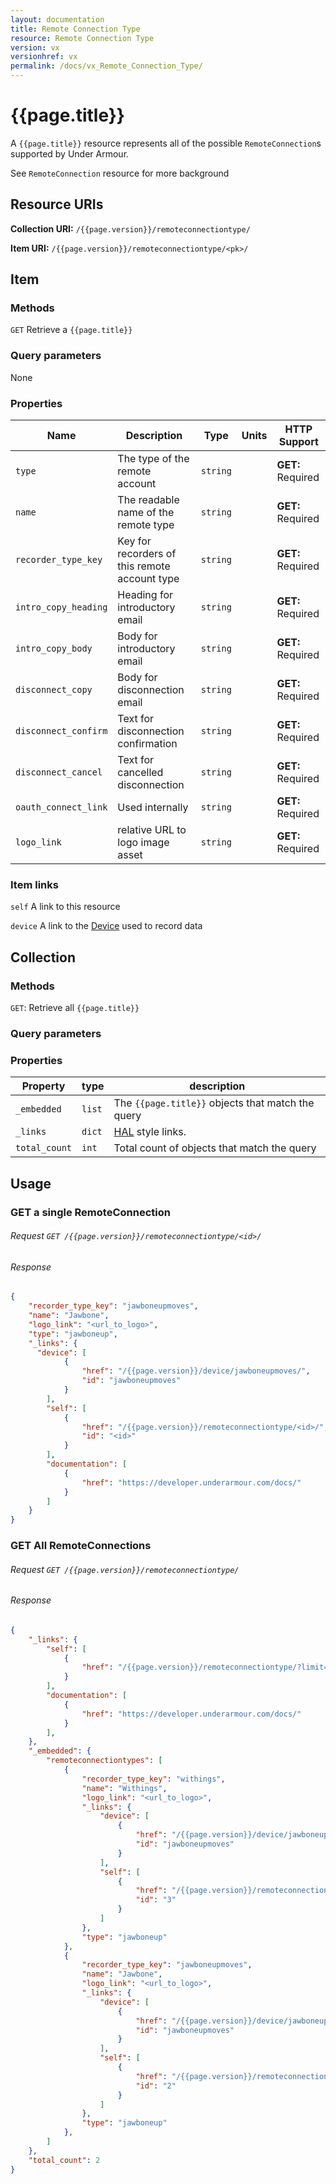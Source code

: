 ```yaml
---
layout: documentation
title: Remote Connection Type
resource: Remote Connection Type
version: vx
versionhref: vx
permalink: /docs/vx_Remote_Connection_Type/
---
```


# {{page.title}}

A `{{page.title}}` resource represents all of the possible `RemoteConnection`s supported by Under Armour.

See `RemoteConnection` resource for more background

## Resource URIs

**Collection URI:** `/{{page.version}}/remoteconnectiontype/`

**Item URI:** `/{{page.version}}/remoteconnectiontype/<pk>/`

## Item

### Methods

`GET` Retrieve a `{{page.title}}`

### Query parameters

None

### Properties

| Name                 | Description                                   | Type     | Units | HTTP Support      |
|----------------------|-----------------------------------------------|----------|-------|-------------------|
| `type`               | The type of the remote account                | `string` |       | **GET:** Required |
| `name`               | The readable name of the remote type          | `string` |       | **GET:** Required |
| `recorder_type_key`  | Key for recorders of this remote account type | `string` |       | **GET:** Required |
| `intro_copy_heading` | Heading for introductory email                | `string` |       | **GET:** Required |
| `intro_copy_body`    | Body for introductory email                   | `string` |       | **GET:** Required |
| `disconnect_copy`    | Body for disconnection email                  | `string` |       | **GET:** Required |
| `disconnect_confirm` | Text for disconnection confirmation           | `string` |       | **GET:** Required |
| `disconnect_cancel`  | Text for cancelled disconnection              | `string` |       | **GET:** Required |
| `oauth_connect_link` | Used internally                               | `string` |       | **GET:** Required |
| `logo_link`          | relative URL to logo image asset              | `string` |       | **GET:** Required |

### Item links

`self` A link to this resource

`device` A link to the [Device](/docs/v70_Device) used to record data

## Collection

### Methods

`GET`: Retrieve all `{{page.title}}`

### Query parameters

### Properties

| Property      | type   | description                                                    |
|---------------|--------|----------------------------------------------------------------|
| `_embedded`   | `list` | The `{{page.title}}` objects that match the query        |
| `_links`      | `dict` | [HAL](http://stateless.co/hal_specification.html) style links. |
| `total_count` | `int`  | Total count of objects that match the query                    |

## Usage

### GET a single RemoteConnection

###### Request `GET /{{page.version}}/remoteconnectiontype/<id>/`

###### Response

```json
{
    "recorder_type_key": "jawboneupmoves",
    "name": "Jawbone",
    "logo_link": "<url_to_logo>",
    "type": "jawboneup",
    "_links": {
      "device": [
            {
                "href": "/{{page.version}}/device/jawboneupmoves/",
                "id": "jawboneupmoves"
            }
        ],
        "self": [
            {
                "href": "/{{page.version}}/remoteconnectiontype/<id>/",
                "id": "<id>"
            }
        ],
        "documentation": [
            {
                "href": "https://developer.underarmour.com/docs/"
            }
        ]
    }
}
```

### GET All RemoteConnections

###### Request `GET /{{page.version}}/remoteconnectiontype/`

###### Response

```json
{
    "_links": {
        "self": [
            {
                "href": "/{{page.version}}/remoteconnectiontype/?limit=20&offset=0"
            }
        ],
        "documentation": [
            {
                "href": "https://developer.underarmour.com/docs/"
            }
        ],
    },
    "_embedded": {
        "remoteconnectiontypes": [
            {
                "recorder_type_key": "withings",
                "name": "Withings",
                "logo_link": "<url_to_logo>",
                "_links": {
                    "device": [
                        {
                            "href": "/{{page.version}}/device/jawboneupmoves/",
                            "id": "jawboneupmoves"
                        }
                    ],
                    "self": [
                        {
                            "href": "/{{page.version}}/remoteconnectiontype/3/",
                            "id": "3"
                        }
                    ]
                },
                "type": "jawboneup"
            },
            {
                "recorder_type_key": "jawboneupmoves",
                "name": "Jawbone",
                "logo_link": "<url_to_logo>",
                "_links": {
                    "device": [
                        {
                            "href": "/{{page.version}}/device/jawboneupmoves/",
                            "id": "jawboneupmoves"
                        }
                    ],
                    "self": [
                        {
                            "href": "/{{page.version}}/remoteconnectiontype/2/",
                            "id": "2"
                        }
                    ]
                },
                "type": "jawboneup"
            },
        ]
    },
    "total_count": 2
}
```

<!-- LINKS GO BELOW HERE -->
